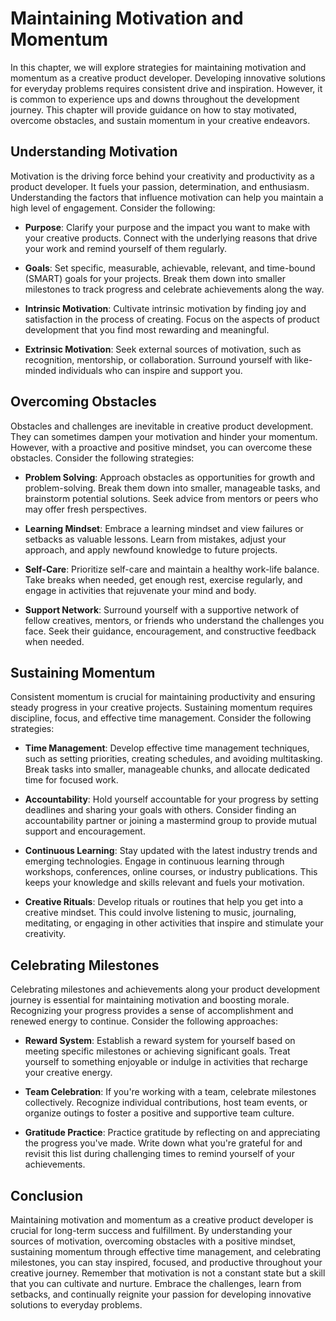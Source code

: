# Maintaining Motivation and Momentum

In this chapter, we will explore strategies for maintaining motivation and momentum as a creative product developer. Developing innovative solutions for everyday problems requires consistent drive and inspiration. However, it is common to experience ups and downs throughout the development journey. This chapter will provide guidance on how to stay motivated, overcome obstacles, and sustain momentum in your creative endeavors.

## Understanding Motivation

Motivation is the driving force behind your creativity and productivity as a product developer. It fuels your passion, determination, and enthusiasm. Understanding the factors that influence motivation can help you maintain a high level of engagement. Consider the following:

- **Purpose**: Clarify your purpose and the impact you want to make with your creative products. Connect with the underlying reasons that drive your work and remind yourself of them regularly.
    
- **Goals**: Set specific, measurable, achievable, relevant, and time-bound (SMART) goals for your projects. Break them down into smaller milestones to track progress and celebrate achievements along the way.
    
- **Intrinsic Motivation**: Cultivate intrinsic motivation by finding joy and satisfaction in the process of creating. Focus on the aspects of product development that you find most rewarding and meaningful.
    
- **Extrinsic Motivation**: Seek external sources of motivation, such as recognition, mentorship, or collaboration. Surround yourself with like-minded individuals who can inspire and support you.
    

## Overcoming Obstacles

Obstacles and challenges are inevitable in creative product development. They can sometimes dampen your motivation and hinder your momentum. However, with a proactive and positive mindset, you can overcome these obstacles. Consider the following strategies:

- **Problem Solving**: Approach obstacles as opportunities for growth and problem-solving. Break them down into smaller, manageable tasks, and brainstorm potential solutions. Seek advice from mentors or peers who may offer fresh perspectives.
    
- **Learning Mindset**: Embrace a learning mindset and view failures or setbacks as valuable lessons. Learn from mistakes, adjust your approach, and apply newfound knowledge to future projects.
    
- **Self-Care**: Prioritize self-care and maintain a healthy work-life balance. Take breaks when needed, get enough rest, exercise regularly, and engage in activities that rejuvenate your mind and body.
    
- **Support Network**: Surround yourself with a supportive network of fellow creatives, mentors, or friends who understand the challenges you face. Seek their guidance, encouragement, and constructive feedback when needed.
    

## Sustaining Momentum

Consistent momentum is crucial for maintaining productivity and ensuring steady progress in your creative projects. Sustaining momentum requires discipline, focus, and effective time management. Consider the following strategies:

- **Time Management**: Develop effective time management techniques, such as setting priorities, creating schedules, and avoiding multitasking. Break tasks into smaller, manageable chunks, and allocate dedicated time for focused work.
    
- **Accountability**: Hold yourself accountable for your progress by setting deadlines and sharing your goals with others. Consider finding an accountability partner or joining a mastermind group to provide mutual support and encouragement.
    
- **Continuous Learning**: Stay updated with the latest industry trends and emerging technologies. Engage in continuous learning through workshops, conferences, online courses, or industry publications. This keeps your knowledge and skills relevant and fuels your motivation.
    
- **Creative Rituals**: Develop rituals or routines that help you get into a creative mindset. This could involve listening to music, journaling, meditating, or engaging in other activities that inspire and stimulate your creativity.
    

## Celebrating Milestones

Celebrating milestones and achievements along your product development journey is essential for maintaining motivation and boosting morale. Recognizing your progress provides a sense of accomplishment and renewed energy to continue. Consider the following approaches:

- **Reward System**: Establish a reward system for yourself based on meeting specific milestones or achieving significant goals. Treat yourself to something enjoyable or indulge in activities that recharge your creative energy.
    
- **Team Celebration**: If you're working with a team, celebrate milestones collectively. Recognize individual contributions, host team events, or organize outings to foster a positive and supportive team culture.
    
- **Gratitude Practice**: Practice gratitude by reflecting on and appreciating the progress you've made. Write down what you're grateful for and revisit this list during challenging times to remind yourself of your achievements.
    

## Conclusion

Maintaining motivation and momentum as a creative product developer is crucial for long-term success and fulfillment. By understanding your sources of motivation, overcoming obstacles with a positive mindset, sustaining momentum through effective time management, and celebrating milestones, you can stay inspired, focused, and productive throughout your creative journey. Remember that motivation is not a constant state but a skill that you can cultivate and nurture. Embrace the challenges, learn from setbacks, and continually reignite your passion for developing innovative solutions to everyday problems.

